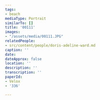 ```yaml
---
tags:
- beach
mediaType: Portrait
similarTo: []
title: '00111'
images:
- "/assets/media/00111.JPG"
relatedPeople:
- src/content/people/doris-adeline-ward.md
caption: ''
date: 
dateApprox: false
location: ''
description: ''
transcription: ''
paperId:
- Velox
- '336'

---
```

